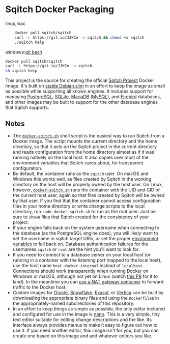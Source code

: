 Sqitch Docker Packaging
=======================

linux,mac

```sh
    docker pull sqitch/sqitch
    curl -L https://git.io/JJKCn -o sqitch && chmod +x sqitch
    ./sqitch help
```

windows:[git bash](https://gitforwindows.org/)
```sh
docker pull sqitch/sqitch
curl -L https://git.io/JJKCn -o sqitch
sh sqitch help
```

This project is the source for creating the official [Sqitch Project] Docker
Image. It's built on [stable Debian slim] in an effort to keep the image as
small as possible while supporting all known engines. It includes support for
managing [PostgreSQL], [SQLite], [MariaDB] ([MySQL]), and [Firebird] databases,
and other images may be built to support for the other database engines that
Sqitch supports.

Notes
-----

*   The [`docker-sqitch.sh`] shell script is the easiest way to run Sqitch from
    a Docker image. The script mounts the current directory and the home
    directory, so that it acts on the Sqitch project in the current directory
    and reads configuration from the home directory almost as if it was running
    natively on the local host. It also copies over most of the environment
    variables that Sqitch cares about, for transparent configuration.
*   By default, the container runs as the `sqitch` user. On macOS and Windows
    this works well, as files created by Sqitch in the working directory on the
    host will be properly owned by the host user. On Linux, however,
    [`docker-sqitch.sh`] runs the container with the UID and GID of the current
    host user, again so that files created by Sqitch will be owned by that user.
    If you find that the container cannot access configuration files in your
    home directory or write change scripts to the local directory, run
    `sudo docker-sqitch.sh` to run as the root user. Just be sure to `chown`
    files that Sqitch created for the consistency of your project.
*   If your engine falls back on the system username when connecting to the
    database (as the PostgreSQL engine does), you will likely want to set the
    username in sqitch target URIs, or set the proper [environment variables] to
    fall back on. Database authentication failures for the usernames `sqitch` or
    `root` are the hint you'll want to look for.
*   If you need to connect to a database server on your local host (or running
    in a container with the listening port mapped to the local host), use the
    host name `host.docker.internal` instead of `localhost`. Connections should
    work transparently when running Docker on Windows or macOS, although not yet
    on Linux (watch [this PR](https://github.com/docker/libnetwork/pull/2348)
    for it to land). In the meantime you can [use a NAT gateway
    container](https://github.com/qoomon/docker-host) to forward traffic to the
    Docker host.
*   Custom images for [Oracle], [Snowflake], [Exasol], or [Vertica] can be built
    by downloading the appropriate binary files and using the `Dockerfile`s in
    the appropriately-named subdirectories of this repository.
*   In an effort to keep things as simple as possible, the only editor included
    and configured for use in the image is [nano]. This is a very simple, tiny
    text editor suitable for editing change descriptions and the like. Its
    interface always provides menus to make it easy to figure out how to use it.
    If you need another editor, this image isn't for you, but you can create
    one based on this image and add whatever editors you like.

  [Sqitch Project]: https://sqitch.org
  [stable Debian slim]: https://docs.docker.com/samples/library/debian/#debiansuite-slim
  [PostgreSQL]: https://postgresql.org
  [SQLite]: https://sqlite.org/
  [MariaDB]: https://mariadb.com/
  [MySQL]: https://mysql.com/
  [Firebird]: https://www.firebirdsql.org
  [`docker-sqitch.sh`]: https://git.io/JJKCn
  [environment variables]: http://metacpan.org/pod/sqitch-environment
  [Oracle]: https://www.oracle.com/database/
  [Snowflake]:https://www.snowflake.com
  [Exasol]:https://www.exasol.com/
  [Vertica]: https://www.vertica.com
  [nano]: https://www.nano-editor.org/
